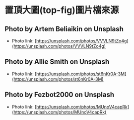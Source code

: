 # 置頂大圖(top-fig)圖片檔來源

## Photo by Artem Beliaikin on Unsplash
* Photo link: [https://unsplash.com/photos/VVVLN9tZo4g](https://unsplash.com/photos/VVVLN9tZo4g)

## Photo by Allie Smith on Unsplash
* Photo link: [https://unsplash.com/photos/st6nKr0A-3M](https://unsplash.com/photos/st6nKr0A-3M)

## Photo by Fezbot2000 on Unsplash
* Photo link: [https://unsplash.com/photos/MUnoV4capRk](https://unsplash.com/photos/MUnoV4capRk)